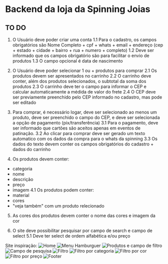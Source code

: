 # Backend da loja da Spinning Joias

## TO DO
1. O Usuário deve poder criar uma conta
1.1 Para o cadastro, os campos obrigatórios são Nome Completo + cpf + whats + email + endereço (cep + estado + cidade + bairro + rua + numero + completo)
1.2 Deve ser informado que os campos obrigatório são para facilitar o envio de produtos
1.3 O campo opcional é data de nascimento

2. O Usuário deve poder selecionar 1 ou + produtos para comprar
2.1 Os produtos devem ser apresentados no carrinho
2.2 O carrinho deve conter, além dos produtos selecionados, o subtotal da soma dos produtos
2.3 O carrinho deve ter o campo para informar o CEP e calcular automaticamente a médida de valor do frete
2.4 O CEP deve ser previamente preenchido pelo CEP informado no cadastro, mas pode ser editado

3. Para comprar, é necessário logar, deve ser selecionado ao menos um produto, deve ser preenchido o campo do CEP, e deve ser selecionada a opção de pagamento (pix/transferência)
3.1 Para o pagamento, deve ser informado que cartões são aceitos apenas em eventos de patinação.
3.2 Ao clicar para comprar deve ser gerado um texto automatico com os dados da compra para o whats da spinning
3.3 Os dados do texto devem conter os campos obrigatórios do cadastro + dados do carrinho

4. Os produtos devem conter:
- categoria
- nome
- descrição
- preço
- imagem
4.1 Os produtos podem conter:
- material
- cores
- "veja também" com um produto relecionado

5. As cores dos produtos devem conter o nome das cores e imagem da cor

5. O site deve possibilitar pesquisar por campo de search e campo de select
5.1 Deve ter select de ordem alfabética e/ou preço

Site inspiração:
![Home](./assets/home.jpg)
![Menu Hamburguer](./assets/menu-hamburguer.jpg)
![Produtos e campo de filtro](./assets/produtos-filtro.jpg)
![Campo de pesquisa](./assets/search.jpg)
![Filtro](./assets/filtro.jpg)
![Filtro por categoria](./assets/filtro-categoria.jpg)
![Filtro por cor](./assets/filtro-cor.jpg)
![Filtro por preço](./assets/filtro-preco.jpg)
![Footer](./assets/footer.jpg)
